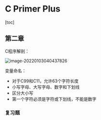 # C Primer Plus

[toc]

## 第二章

C程序解剖：

![image-20220103040437826](https://raw.githubusercontent.com/qihaozhuo/imgBed/main/PicGo/202201030404141.png)

变量命名：

+ 对于C99和C11，允许63个字符长度
+ 小写字母、大写字母、数字和下划线
+ 区分大小写
+ 第一个字符必须是字符或下划线，不能是数字



### 复习题

